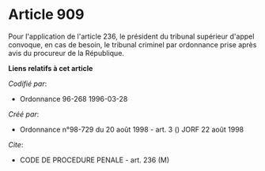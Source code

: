 # Article 909

Pour l'application de l'article 236, le président du tribunal supérieur d'appel convoque, en cas de besoin, le tribunal
criminel par ordonnance prise après avis du procureur de la République.

**Liens relatifs à cet article**

_Codifié par_:

  - Ordonnance 96-268 1996-03-28

_Créé par_:

  - Ordonnance n°98-729 du 20 août 1998 - art. 3 () JORF 22 août 1998

_Cite_:

  - CODE DE PROCEDURE PENALE - art. 236 (M)
